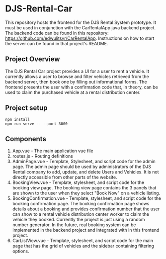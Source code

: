 # DJS-Rental-Car
This repository hosts the frontend for the DJS Rental System prototype. It must be used in conjunction with the CarRentalApp java backend project. The backend code can be found in this repository: https://github.com/edwulitsyr/CarRentalApp. Instructions on how to start the server can be found in that project's README.

## Project Overview
The DJS Rental Car project provides a UI for a user to rent a vehicle. It currently allows a user to browse and filter vehicles retrieved from the backend server, then book one by filling out informational forms. The frontend presents the user with a confirmation code that, in theory, can be used to claim the purchased vehicle at a rental distribution center.

## Project setup
```
npm install
npm run serve -- --port 3000
```

## Components
1. App.vue - The main application vue file
2. routes.js - Routing definitions
3. AdminPage.vue - Template, Stylesheet, and script code for the admin page. The admin page should be used by administrators of the DJS Rental company to add, update, and delete Users and Vehicles. It is not directly accessible from other parts of the website.
4. BookingView.vue - Template, stylesheet, and script code for the booking view page. The booking view page contains the 3 panels that are shown to the user when they select "Book Now" on a vehicle listing.
5. BookingConfirmation.vue - Template, stylesheet, and script code for the booking confirmation page. The booking confirmation page shows details about a booking and provides confirmation number that the user can show to a rental vehicle distribution center worker to claim the vehicle they booked. Currently the project is just using a random number generator. In the future, real booking system can be implemented in the backend project and integrated with in this frontend project.
6. CarListView.vue - Template, stylesheet, and script code for the main page that has the grid of vehicles and the sidebar containing filtering options.
